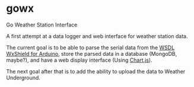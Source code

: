 # gowx
Go Weather Station Interface

A first attempt at a data logger and web interface for weather station data.

The current goal is to be able to parse the serial data from the
[WSDL WxShield for
Arduino](http://www.osengr.org/WxShield/Web/WxShield.html), store
the parsed data in a database (MongoDB, maybe?), and have a web
display interface (Using [Chart.js](http://www.chartjs.org/)).

The next goal after that is to add the ability to upload the data to Weather
Underground.
